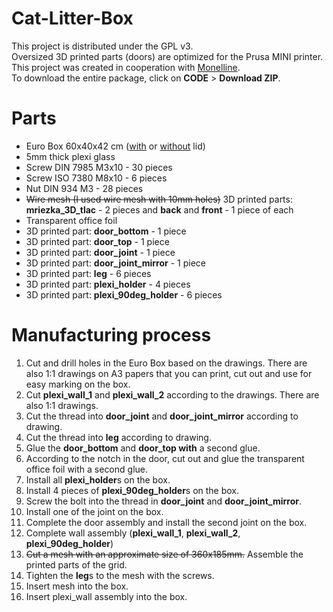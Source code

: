 # Cat-Litter-Box
This project is distributed under the GPL v3. <br />
Oversized 3D printed parts (doors) are optimized for the Prusa MINI printer.<br />
This project was created in cooperation with [Monelline](https://www.facebook.com/profile.php?id=100076515751206).<br />
To download the entire package, click on **CODE** > **Download ZIP**.

# Parts

 - Euro Box 60x40x42 cm  ([with](https://www.tbaplast.cz/products/euro-container-with-lid-60x40x435-cm_closed%20handles) or [without](https://www.tbaplast.cz/products/euro-container-closed-handles-60x40x42cm) lid)
 - 5mm thick plexi glass
 - Screw  DIN 7985 M3x10 - 30 pieces
 - Screw ISO 7380 M8x10 - 6 pieces
 - Nut DIN 934 M3 - 28 pieces
 - ~~Wire mesh (I used wire mesh with 10mm holes)~~ 3D printed parts: **mriezka_3D_tlac** - 2 pieces and **back** and **front** - 1 piece of each
 - Transparent office foil
 - 3D printed part: **door_bottom** - 1 piece 
 - 3D printed part: **door_top** - 1 piece
 - 3D printed part: **door_joint** - 1 piece
 - 3D printed part: **door_joint_mirror** - 1 piece
 - 3D printed part: **leg** - 6 pieces
 - 3D printed part: **plexi_holder** - 4 pieces
 - 3D printed part: **plexi_90deg_holder** - 6 pieces

# Manufacturing process

 1. Cut and drill holes in the Euro Box based on the drawings. There are also 1:1 drawings on A3 papers that you can print, cut out and use for easy marking on the box.
 2. Cut **plexi_wall_1** and **plexi_wall_2** according to the drawings. There are also 1:1 drawings.
 3. Cut the thread into **door_joint** and **door_joint_mirror** according to drawing.
 4. Cut the thread into **leg** according to drawing.
 5. Glue the **door_bottom** and **door_top with** a second glue.
 6. According to the notch in the door, cut out and glue the transparent office foil with a second glue.
 7. Install all **plexi_holder**s  on the box. 
 8. Install 4 pieces of **plexi_90deg_holder**s on the box.
 9. Screw the bolt into the thread in **door_joint** and **door_joint_mirror**.
 10. Install one of the joint on the box. 
 11. Complete the door assembly and install the second joint on the box.  
 12. Complete wall assembly (**plexi_wall_1**, **plexi_wall_2**, **plexi_90deg_holder**)
 13. ~~Cut a mesh with an approximate size of 360x185mm.~~ Assemble the printed parts of the grid.
 14. Tighten the **leg**s to the mesh with the screws.
 15. Insert mesh into the box.
 16. Insert plexi_wall assembly into the box. 
